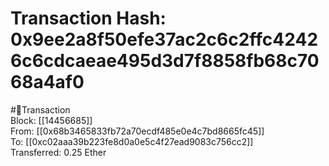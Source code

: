 
Transaction Hash: 0x9ee2a8f50efe37ac2c6c2ffc42426c6cdcaeae495d3d7f8858fb68c7068a4af0
====================================================================================
  
#💸Transaction  
Block: [[14456685]]  
From: [[0x68b3465833fb72a70ecdf485e0e4c7bd8665fc45]]  
To: [[0xc02aaa39b223fe8d0a0e5c4f27ead9083c756cc2]]  
Transferred: 0.25 Ether